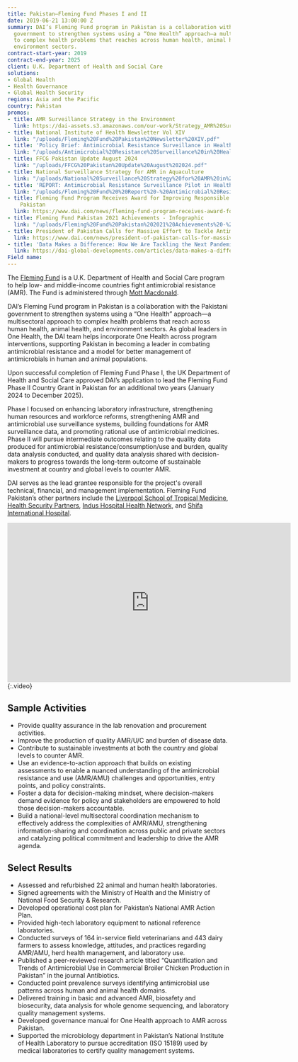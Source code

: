 ```yaml
---
title: Pakistan—Fleming Fund Phases I and II
date: 2019-06-21 13:00:00 Z
summary: DAI’s Fleming Fund program in Pakistan is a collaboration with the Pakistani
  government to strengthen systems using a “One Health” approach—a multisectoral approach
  to complex health problems that reaches across human health, animal health, and
  environment sectors.
contract-start-year: 2019
contract-end-year: 2025
client: U.K. Department of Health and Social Care
solutions:
- Global Health
- Health Governance
- Global Health Security
regions: Asia and the Pacific
country: Pakistan
promos:
- title: AMR Surveillance Strategy in the Environment
  link: https://dai-assets.s3.amazonaws.com/our-work/Strategy_AMR%20Surveillance%20Strategy%20in%20the%20Environment.pdf
- title: National Institute of Health Newsletter Vol XIV
  link: "/uploads/Fleming%20Fund%20Pakistan%20Newsletter%20XIV.pdf"
- title: 'Policy Brief: Antimicrobial Resistance Surveillance in Healthy Food Animals'
  link: "/uploads/Antimicrobial%20Resistance%20Surveillance%20in%20Healthy%20Food%20Animal-11.pdf"
- title: FFCG Pakistan Update August 2024
  link: "/uploads/FFCG%20Pakistan%20Update%20August%202024.pdf"
- title: National Surveillance Strategy for AMR in Aquaculture
  link: "/uploads/National%20Surveillance%20Strategy%20for%20AMR%20in%20Aquaculture.pdf"
- title: 'REPORT: Antimicrobial Resistance Surveillance Pilot in Healthy Food Animals'
  link: "/uploads/Fleming%20Fund%20%20Report%20-%20Antimicrobial%20Resistance%20Surveillance%20Pilot%20in%20Healthy%20Food%20Animals.pdf"
- title: Fleming Fund Program Receives Award for Improving Responsible Drug Use in
    Pakistan
  link: https://www.dai.com/news/fleming-fund-program-receives-award-for-improving-responsible-drug-use-in-pakistan
- title: Fleming Fund Pakistan 2021 Achievements - Infographic
  link: "/uploads/Fleming%20Fund%20Pakistan%202021%20Achievements%20-%20Infographic.png"
- title: President of Pakistan Calls for Massive Effort to Tackle Antimicrobial Resistance
  link: https://www.dai.com/news/president-of-pakistan-calls-for-massive-effort-to-tackle-antimicrobial-resistance
- title: 'Data Makes a Difference: How We Are Tackling the Next Pandemic'
  link: https://dai-global-developments.com/articles/data-makes-a-difference-how-we-are-tackling-the-next-pandemic
Field name:
---
```


The [Fleming Fund](https://www.flemingfund.org/) is a U.K. Department of Health and Social Care program to help low- and middle-income countries fight antimicrobial resistance (AMR). The Fund is administered through [Mott Macdonald](https://www.mottmac.com/).

DAI’s Fleming Fund program in Pakistan is a collaboration with the Pakistani government to strengthen systems using a “One Health” approach—a multisectoral approach to complex health problems that reach across human health, animal health, and environment sectors. As global leaders in One Health, the DAI team helps incorporate One Health across program interventions, supporting Pakistan in becoming a leader in combating antimicrobial resistance and a model for better management of antimicrobials in human and animal populations.

Upon successful completion of Fleming Fund Phase I, the UK Department of Health and Social Care approved DAI’s application to lead the Fleming Fund Phase II Country Grant in Pakistan for an additional two years (January 2024 to December 2025).

Phase I focused on enhancing laboratory infrastructure, strengthening human resources and workforce reforms, strengthening AMR and antimicrobial use surveillance systems, building foundations for AMR surveillance data, and promoting rational use of antimicrobial medicines. Phase II will pursue intermediate outcomes relating to the quality data produced for antimicrobial resistance/consumption/use and burden, quality data analysis conducted, and quality data analysis shared with decision-makers to progress towards the long-term outcome of sustainable investment at country and global levels to counter AMR.

DAI serves as the lead grantee responsible for the project's overall technical, financial, and management implementation. Fleming Fund Pakistan’s other partners include the [Liverpool School of Tropical Medicine](https://www.lstmed.ac.uk/), [Health Security Partners](https://healthsecuritypartners.org/), [Indus Hospital Health Network](https://indushospital.org.pk/), and [Shifa International Hospital](https://www.shifa.com.pk/).

<iframe src="https://player.vimeo.com/video/1005509660" width="640" height="360" frameborder="0" allow="autoplay; fullscreen; picture-in-picture" allowfullscreen></iframe>{:.video}

## Sample Activities

* Provide quality assurance in the lab renovation and procurement activities.
* Improve the production of quality AMR/U/C and burden of disease data.
* Contribute to sustainable investments at both the country and global levels to counter AMR.
* Use an evidence-to-action approach that builds on existing assessments to enable a nuanced understanding of the antimicrobial resistance and use (AMR/AMU) challenges and opportunities, entry points, and policy constraints.
* Foster a data for decision-making mindset, where decision-makers demand evidence for policy and stakeholders are empowered to hold those decision-makers accountable.
* Build a national-level multisectoral coordination mechanism to effectively address the complexities of AMR/AMU, strengthening information-sharing and coordination across public and private sectors and catalyzing political commitment and leadership to drive the AMR agenda.

## Select Results

* Assessed and refurbished 22 animal and human health laboratories.
* Signed agreements with the Ministry of Health and the Ministry of National Food Security & Research.
* Developed operational cost plan for Pakistan’s National AMR Action Plan.
* Provided high-tech laboratory equipment to national reference laboratories.
* Conducted surveys of 164 in-service field veterinarians and 443 dairy farmers to assess knowledge, attitudes, and practices regarding AMR/AMU, herd health management, and laboratory use.
* Published a peer-reviewed research article titled “Quantification and Trends of Antimicrobial Use in Commercial Broiler Chicken Production in Pakistan” in the journal Antibiotics.
* Conducted point prevalence surveys identifying antimicrobial use patterns across human and animal health domains.
* Delivered training in basic and advanced AMR, biosafety and biosecurity, data analysis for whole genome sequencing, and laboratory quality management systems.
* Developed governance manual for One Health approach to AMR across Pakistan.
* Supported the microbiology department in Pakistan’s National Institute of Health Laboratory to pursue accreditation (ISO 15189) used by medical laboratories to certify quality management systems.
